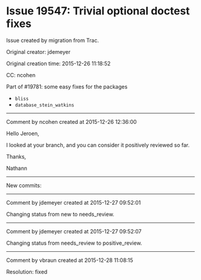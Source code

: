 # Issue 19547: Trivial optional doctest fixes

Issue created by migration from Trac.

Original creator: jdemeyer

Original creation time: 2015-12-26 11:18:52

CC:  ncohen

Part of #19781: some easy fixes for the packages
* `bliss`
* `database_stein_watkins`


---

Comment by ncohen created at 2015-12-26 12:36:00

Hello Jeroen,

I looked at your branch, and you can consider it positively reviewed so far.

Thanks,

Nathann

----
New commits:


---

Comment by jdemeyer created at 2015-12-27 09:52:01

Changing status from new to needs_review.


---

Comment by jdemeyer created at 2015-12-27 09:52:07

Changing status from needs_review to positive_review.


---

Comment by vbraun created at 2015-12-28 11:08:15

Resolution: fixed
